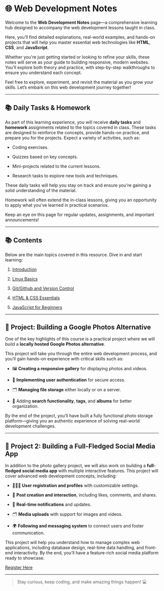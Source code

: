 # 🌐 Web Development Notes

Welcome to the **Web Development Notes** page—a comprehensive learning hub designed to accompany the web development lessons taught in class.

Here, you’ll find detailed explanations, real-world examples, and hands-on projects that will help you master essential web technologies like **HTML**, **CSS**, and **JavaScript**.


Whether you're just getting started or looking to refine your skills, these notes will serve as your guide to building responsive, modern websites. You'll explore both theory and practice, with step-by-step walkthroughs to ensure you understand each concept.

Feel free to explore, experiment, and revisit the material as you grow your skills. Let’s embark on this web development journey together!

---

## 📚 Daily Tasks & Homework


As part of this learning experience, you will receive **daily tasks** and **homework** assignments related to the topics covered in class. These tasks are designed to reinforce the concepts, provide hands-on practice, and prepare you for the projects. Expect a variety of activities, such as:

- Coding exercises.

- Quizzes based on key concepts.

- Mini-projects related to the current lessons.

- Research tasks to explore new tools and techniques.


These daily tasks will help you stay on track and ensure you're gaining a solid understanding of the material.

Homework will often extend the in-class lessons, giving you an opportunity to apply what you’ve learned in practical scenarios.

Keep an eye on this page for regular updates, assignments, and important announcements!

---

## 📚 Contents
Below are the main topics covered in this resource. Dive in and start learning:

1. [Introduction](Learning_Path.md)

2. [Linux Basics](Linux_Basics/LinuxBasics.md)

3. [Git/Github and Version Control](Git_Github/GitContent.md)

4. [HTML & CSS Essentials](Frontend/Contents.md)

5. [JavaScript for Beginners](JavaScript/Beginners.md)

---

## 🚀 Project: Building a Google Photos Alternative


One of the key highlights of this course is a practical project where we will build a **locally hosted Google Photos alternative**.

This project will take you through the entire web development process, and you’ll gain hands-on experience with critical skills such as:


- 🖼️ **Creating a responsive gallery** for displaying photos and videos.

- 🔐 **Implementing user authentication** for secure access.

- 🗂️ **Managing file storage** either locally or on a server.

- 🔎 Adding **search functionality**, **tags**, and **albums** for better organization.

By the end of the project, you’ll have built a fully functional photo storage platform—giving you an authentic experience of solving real-world development challenges.

---

## 🚀 Project 2: Building a Full-Fledged Social Media App

In addition to the photo gallery project, we will also work on building a **full-fledged social media app** with multiple interactive features. This project will cover advanced web development concepts, including:

- 🧑‍🤝‍🧑 **User registration and profiles** with customizable settings.

- 📝 **Post creation and interaction**, including likes, comments, and shares.

- 🔔 **Real-time notifications** and updates.

- 🗂️ **Media uploads** with support for images and videos.

- 🌍 **Following and messaging system** to connect users and foster communication.

This project will help you understand how to manage complex web applications, including database design, real-time data handling, and front-end interactivity. By the end, you’ll have a feature-rich social media platform ready to showcase.

[Register Here](index.html)

---

> Stay curious, keep coding, and make amazing things happen! 💻
